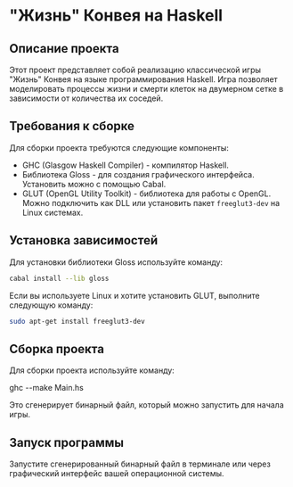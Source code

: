 # "Жизнь" Конвея на Haskell

## Описание проекта

Этот проект представляет собой реализацию классической игры "Жизнь" Конвея на языке программирования Haskell. Игра позволяет моделировать процессы жизни и смерти клеток на двумерном сетке в зависимости от количества их соседей.

## Требования к сборке

Для сборки проекта требуются следующие компоненты:

- GHC (Glasgow Haskell Compiler) - компилятор Haskell.
- Библиотека Gloss - для создания графического интерфейса. Установить можно с помощью Cabal.
- GLUT (OpenGL Utility Toolkit) - библиотека для работы с OpenGL. Можно подключить как DLL или установить пакет `freeglut3-dev` на Linux системах.

## Установка зависимостей

Для установки библиотеки Gloss используйте команду:

```Bash
cabal install --lib gloss
```

Если вы используете Linux и хотите установить GLUT, выполните следующую команду:
```Bash
sudo apt-get install freeglut3-dev
```

## Сборка проекта

Для сборки проекта используйте команду:

ghc --make Main.hs

Это сгенерирует бинарный файл, который можно запустить для начала игры.

## Запуск программы

Запустите сгенерированный бинарный файл в терминале или через графический интерфейс вашей операционной системы.